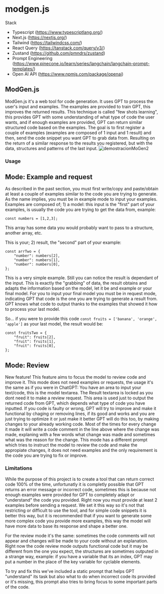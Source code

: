 # modgen.js

Stack
* Typescript (https://www.typescriptlang.org/)
* Next.js (https://nextjs.org/)
* Tailwind (https://tailwindcss.com/)
* React Query (https://tanstack.com/query/v3/)
* Zustand (https://github.com/pmndrs/zustand)
* Prompt Engineering (https://www.pinecone.io/learn/series/langchain/langchain-prompt-templates/)
* Open AI API (https://www.npmjs.com/package/openai)

## ModGen.js

ModGen.js it's a web tool for code generation. It uses GPT to process the user's input and examples. The examples are provided to train GPT, this improves the returned results. This technique is called "few shots learning", this provides GPT with some understanding of what type of code the user wants, and if enough examples are provided, GPT can return similar structured code based on the examples.
The goal is to first register a couple of examples (examples are composed of 1 input and 1 result) and then, send the code snippet you want GPT to grab data from. Resulting on the return of a similar response to the results you registered, but with the data, structures and patterns of the last input.
![demostracionMoGen2](https://github.com/unosquare/modgen.js/assets/99301366/1aaf67be-0b02-4e69-90df-edbcbe68ebdd)

### Usage

## Mode: Example and request
As described in the past section, you must first write/copy and paste/obtain at least a couple of examples similar to the code you are trying to generate. As the name implies, you must be in example mode to input your examples. Examples are composed of; 1) a model: this input is the "first" part of your examples, is usually the code you are trying to get the data from, example:

```const numbers = [1,2,3];```

This array has some data you would probably want to pass to a structure, another array, etc.

This is your; 2) result, the "second" part of your example:

```
const arrTwo = {
    "number": numbers[2],
    "number": numbers[1],
    "number": numbers[0],
};
```
This is a very simple example. Still you can notice the result is dependant of the input. This is exactly the "grabbing" of data, the result obtains and adapts the information based on the model, let it be and example or your final model. For you to input your final model you must be in request mode, indicating GPT that code is the one you are trying to generate a result from. GPT knows what code to output thanks to the examples that showed it how to process your last model.

So... if you were to provide this code ```const fruits = ['banana', 'orange', 'apple']``` as your last model, the result would be: 
```
const fruitsTwo = {
    "fruit": fruits[2],
    "fruit": fruits[1],
    "fruit": fruits[0],
};
```

## Mode: Review
New feature! This feature aims to focus the model to review code and improve it.
This mode does not need examples or requests, the usage it's the same as if you were in ChatGPT: You have an area to input your text/code, this is the model textarea. The Result textarea is locked as you dont need it to make a review request. This area is used just to output the returned code from GPT, which depends what type of code you have inputted. 
If you code is faulty or wrong, GPT will try to improve and make it functional by chaging or removing lines, if its good and works and you are just trying to optimize it or just make it better GPT will do this too, by making changes to your already working code. Most of the times for every change it made it will write a code comment in the line above where the change was made, explaning with a few words what change was made and sometimes what was the reason for the change.
This mode has a different prompt which tries to instruct the model to review the code and make the appropiate changes, it does not need examples and the only requirement is the code you are trying to fix or improve. 

### Limitations
While the purpose of this project is to create a tool that can return correct code 100% of the time, unfortunatly it is completly possible that GPT returns an error message or incorrect code, sometimes this is because not enough examples were provided for GPT to completely adapt or "understand" the code you provided. Right now you must provide at least 2 examples before sending a request. We set it this way so it's not that restricting or difficult to use the tool, and for simple code snippets it is better this way, but it is recommended that if you want to generate some more complex code you provide more examples, this way the model will have more data to base its response and shape a better one.

For the review mode it's the same: sometimes the code comments will not appear and changes will be made to your code without an explanation. Right now the code review mode outputs functional code but it may be different from the one you expect, the structures are sometimes outputed in a strange way, example: if you have a variable that its an index, GPT may put a number in the place of the key variable for cyclable elements.

To try and fix this we've included a static prompt that helps GPT "understand" its task but also what to do when incorrect code its provided or it's missing, this prompt also tries to bring focus to some important parts of the code.
